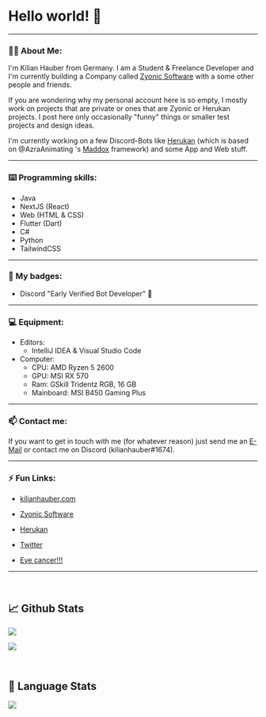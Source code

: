 # Hello world! 👋

---

### 👱‍♂️ About Me:

I'm Kilian Hauber from Germany. I am a Student & Freelance Developer and I'm currently building a Company called [Zyonic Software](https://github.com/zyonic-software/) with a some other people and friends.

If you are wondering why my personal account here is so empty, I mostly work on projects that are private or ones that are Zyonic or Herukan projects. I post here only occasionally "funny" things or smaller test projects and design ideas.

I'm currently working on a few Discord-Bots like [Herukan](https://herukan.xyz) (which is based on @AzraAnimating 's [Maddox](https://github.com/zyonic-software/maddox-v2/) framework) and some App and Web stuff.

---
### ⌨️ Programming skills:
- Java
- NextJS (React)
- Web (HTML & CSS)
- Flutter (Dart)
- C#
- Python
- TailwindCSS
---
### 🏅 My badges:

- Discord "Early Verified Bot Developer" 💎
---
### 💻 Equipment:

- Editors: 
  - IntelliJ IDEA & Visual Studio Code
- Computer: 
  - CPU: AMD Ryzen 5 2600
  - GPU: MSI RX 570
  - Ram: GSkill Tridentz RGB, 16 GB
  - Mainboard: MSI B450 Gaming Plus
---
### 📫 Contact me:

If you want to get in touch with me (for whatever reason) just send me an [E-Mail](mailto:info@kilianhauber.com) or contact me on Discord (kilianhauber#1674).

---
### ⚡ Fun Links:

- [kilianhauber.com](https://kilianhauber.com/)
- [Zyonic Software](https://zyonicsoftware.com/)
- [Herukan](https://herukan.xyz/)
  
- [Twitter](https://twitter.com/kilihbr)

- [Eye cancer!!!](https://yyyyyyy.info/)

---
<br />

## 📈 Github Stats

![ ](https://komarev.com/ghpvc/?username=kilianhauber&style=flat-square&color=blueviolet)

![ ](https://github-readme-stats.vercel.app/api?username=kilianhauber&show_icons=true&theme=dracula)

<br>

## 🧭 Language Stats

![ ](https://github-readme-stats.vercel.app/api/top-langs/?username=kilianhauber&theme=dracula&show_icons=true)

